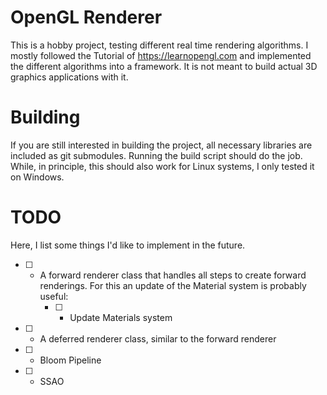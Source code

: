 OpenGL Renderer
===============
This is a hobby project, testing different real time rendering algorithms. I mostly followed the Tutorial of https://learnopengl.com and implemented the different algorithms into a framework. It is not meant to build actual 3D graphics applications with it.

Building
============
If you are still interested in building the project, all necessary libraries are included as git submodules. Running the build script should do the job. While, in principle, this should also work for Linux systems, I only tested it on Windows.

TODO
============
Here, I list some things I'd like to implement in the future.
* [ ] - A forward renderer class that handles all steps to create forward renderings. For this an update of the Material system is probably useful:
    * [ ] - Update Materials system
* [ ] - A deferred renderer class, similar to the forward renderer
* [ ] - Bloom Pipeline
* [ ] - SSAO
